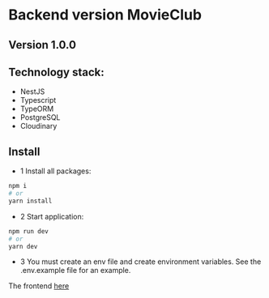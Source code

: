 # Backend version MovieClub

## Version 1.0.0

## Technology stack:

- NestJS
- Typescript
- TypeORM
- PostgreSQL
- Cloudinary

## Install

- 1 Install all packages:

```bash
npm i
# or
yarn install
```

- 2  Start application:

```bash
npm run dev
# or
yarn dev
```

- 3 You must create an env file and create environment variables. See the .env.example file for an example.

The frontend [here](https://github.com/pavel-developer2001/movieClub-frontend)
